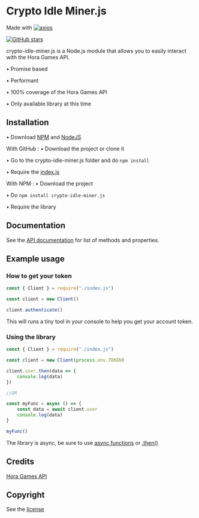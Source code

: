 # Crypto Idle Miner.js

Made with [![axios](https://img.shields.io/github/package-json/dependency-version/LockBlock-dev/crypto-idle-miner.js/axios)](https://www.npmjs.com/package/axios)

[![GitHub stars](https://img.shields.io/github/stars/LockBlock-dev/crypto-idle-miner.js.svg)](https://github.com/LockBlock-dev/crypto-idle-miner.js/stargazers)

crypto-idle-miner.js is a Node.js module that allows you to easily interact with the Hora Games API.

• Promise based

• Performant

• 100% coverage of the Hora Games API

• Only available library at this time


## Installation

• Download [NPM](https://www.npmjs.com/get-npm) and [NodeJS](https://nodejs.org)

With GitHub :
• Download the project or clone it

• Go to the crypto-idle-miner.js folder and do `npm install`

• Require the [index.js](/index.js)

With NPM :
• Download the project

• Do `npm install crypto-idle-miner.js`

• Require the library


## Documentation

See the [API documentation](/API.md) for list of methods and properties.


## Example usage

### How to get your token

```js
const { Client } = require("./index.js")

const client = new Client()

client.authenticate()
```
This will runs a tiny tool in your console to help you get your account token.

### Using the library

```js
const { Client } = require("./index.js")

const client = new Client(process.env.TOKEN)

client.user.then(data => {
    console.log(data)
})

//OR

const myFunc = async () => {
    const data = await client.user
    console.log(data)
}

myFunc()
```

The library is async, be sure to use [async functions](https://developer.mozilla.org/en-US/docs/Web/JavaScript/Reference/Statements/async_function#syntax) or [.then()](https://developer.mozilla.org/en-US/docs/Web/JavaScript/Reference/Global_Objects/Promise/then#syntax)


## Credits

[Hora Games API](https://cryptoidleminer.com/)


## Copyright

See the [license](/LICENSE)